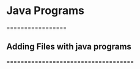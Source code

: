 # Java Programs
=================

## Adding Files with java programs
====================================